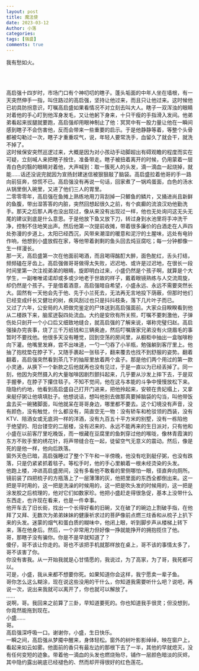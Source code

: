 ```yaml
---
layout: post
title: 魔法使
date: 2023-03-12
Author: 小落
categories: 
tags: [强盛]
comments: true
--- 
```

我有愁如火。
<!-- more -->
<br><br>

高启强十四岁时，市场门口有个神叨叨的瞎子。蓬头垢面的中年人坐在墙根，有一天突然伸手一指，叫住路过的高启强，坚持让他过来，而且只让他过来。这时候他已初具防拐意识，叮嘱高启盛如果看情况不对立刻去叫大人。瞎子一双浑浊的眼睛对着他的手心盯到他浑身发毛，又让他躬下身来，十只干瘦的手指滑入发间。他弟弟看起来拔腿就要跑，高启强却用眼神制止了他：冥冥中有一股力量让他在一瞬间感到瞎子不会伤害他，反而会带来一些重要的启示。于是他静静等着，等整个头骨都被勾勒过一次，瞎子才重重叹气，说，年轻人要常洗手，血留久了就会干，就洗不掉了。<br>
这时候保安突然巡逻过来，大概是因为对小孩动手动脚超出有碍观瞻的程度而实在可疑，立刻喊人来把瞎子按住，准备带走。瞎子被扭着离开的时候，仍用蒙着一层青白色的翳的眼睛对着他，大声喊到：取一簇死人的头发，滴一滴血一起烧掉，就能……话还没说完就因为宣扬封建迷信被狠狠敲了脑袋。高启盛拉着他哥的手一路向前狂奔，惊慌不已。高启强没有再说一句话，回家煮了一锅鸡蛋面，白色的汤水从锅里倒入碗里，又进了他们三人的胃里。<br>
二零零零年，高启强在鱼摊上熟练地用刀背刮掉一只鲫鱼的鳞片，又捅进尚且新鲜的鱼腹，带出湿答答的内脏，突然回想起很久之前，有个疯癫的流浪汉劝他勤洗手。那天之后那人再也没出现过，像从来没有出现过一样，他也无处询问这无头无尾的建议到底是什么意思。于是他放下鱼又放下刀，转过身到水池里将手冲洗干净，控制不住地笑出声。然后他第一次提前收摊，带着很多廉价的白酒走在人声四处弥漫的步道上。太阳已经西沉，风带来潮湿的暖意和泥泞的土腥味，远处有电铃作响，他想到小盛放假在家，等他带着剥剩的鱼头回去炖豆腐吃；每一分钟都像一生一样漫长。<br>
那一天，高启盛第一次在他面前喝酒，而且喝得酩酊大醉，面色酡红，舌头打结，频频磕在牙齿上。高启强做哥哥做得太失败，迟迟地、或许是过迟地，在很长一段时间里第一次注视弟弟的眼睛，旋即明白过来，小盛仍然是个孩子啊，就算是个大学生，一副唯唯诺诺却或多或少地老于世故的样子，戴着眼镜熟练与人交流周旋，却仍然是个孩子。于是借着酒意，高启强暗自希望，小盛永远、永远不需要突然长大。固然有一天他会先于他、先于小兰死去，无法再无言地投下荫蔽，但那时他们已经变成纤长又健壮的树，疾风刮过也只是抖抖枝条，落下几片叶子而已。<br>
又过了六年，公安局的人把做完鉴定的尸体送到高启强面前。大家众目睽睽看到他从二楼跌下来，脑浆迸裂四处流血。大约是安欣有所关照，叮嘱不要刺激他，子弹伤处只剖开一个小口后又细致地缝合，就高启强的了解来说，堪称完璧归赵。高启强操办完丧事，烧了三千万纸钱和三辆奥迪，然后叮嘱唐家兄弟没有火烧眉毛的事暂时不要找他。他很多天没有睡觉，回到空荡的房间里，从橱柜中抽出一盒咖啡粉向下灌。他嘴里发麻，尝不出味道，一勺一勺吞了小半瓶，勉强躺到客厅里上。他抽了抱枕垫在脖子下，又随手裹起一张毯子，翻来覆去也找不到舒服的姿势。翻着翻着，高启强突然看到茶几下的抽屉里放着两个盒子。那是他们两个用过的第一款小灵通，从换下一个新款之后他就再也没有见过，于是一直以为已经丢掉了。同一刻，他因为突然摄入的大量咖啡因剧烈颤抖起来，几乎要从沙发上摔下去，于是双手握拳，在脖子下攥住毯子。不知不觉间，他在这与本能的斗争中慢慢放松下来。<br>
隐隐约约地，他看到高启盛自己打开门进来，把他拎起来，安顿在贵妃榻上，又拿来艇仔粥让他填填肚子。他想说话，想叫他别去做那真要掉脑袋的勾当，叫他带饭盒去买一碗猪脚面，叫他就呆在哥哥身边，哪里都不要去。这个幻境没有声音，没有颜色，没有触觉，什么都没有，简直空无一物：没有轿车和枪驳领的西装，没有KTV、陪酒女或无底洞一样的洋酒，没有九百五十平方米的别墅，没有一栋陷他于绝望的、阳台镂空的二层楼，没有迟来的、永远不能再来的生日派对，只有他和小盛在以前客厅里吃晚饭，而一根藏在豆腐里的鱼刺穿过他的喉咙，像林青霞演的东方不败手里的绣花针，将声带缝合在一起，徒留空气无意义的震动。然后，像是死的是他一样，他向后跌落。<br>
窗外天色已暗，高启强睡过了整个下午和一半傍晚，他没有吃到艇仔粥，也没有跌落，只是仍紧紧抓着毯子。等松手时，他的手心里躺着一根未经烫染的头发。<br>
他跑上楼，冲进高启盛房间，没有多看他不敢看的里侧哪怕一眼，径直奔向厕所。镜前装了四把梳子的方瓶落上了一层薄薄的灰，他把里面的东西全都倒出来。这一把是平时用的，这一把是洗澡的时候用的，这一把是吹头发的时候用的，这一把是涂发胶之后梳理的，他对它们如数家珍。他把小盛赶走得很急促，基本上没带什么东西走，也许现在看来，也是一件幸事。<br>
他开车去了旧长街，找出一个长得好看的旧碗，又在破了的碗边上割破手指，在他拜了又拜、无数次为弟弟妹妹的健康祈求过的菩萨像前点燃三炷香和从梳子上扒下来的头发。迷蒙的烟气和蛋白质的糊味中，他闭上眼，听到脚步声从楼梯上转下来，落在他身后。然后，一个非常用力但好像一挣就能挣开的拥抱揽住了他。<br>
哥，那瞎子没有骗你。你是不是早就知道了？<br>
傻仔，哥不该让你走的。哥也不该把手机就那样放在桌上，哥不该的事情太多了，哥不该害了你。<br>
你没有害我。从一开始我就是心甘情愿的，我说过，为了高家，为了哥，我死都可以。<br>
可是，小盛，我从来都不想要你死。如果知道你会这样，我宁愿卖一辈子鱼。<br>
哥你怎么这么糊涂，现在说这些没用的干什么，你知道我需要听什么吧？说吧，再说一次，说出来我就可以离开了，你也就可以解放了。<br>
……<br>
说啊，哥。我回来之前算了三卦，早知道要死的。你也知道我手很灵；但没想到，你竟然能拖到现在。<br>
小盛……<br>
哥。<br>
高启强深呼吸一口。谢谢你，小盛，生日快乐。<br>
一瞬之间，高启强从梦魇中醒来，身体轻松。窗外的树叶影影绰绰，映在窗户上，看起来如云如雾。他面前的香只有最左边的那根下去了一半，其他的早就熄灭，没有任何变短的迹象。带着他一滴血的头发也燃烧殆尽，铺作一层颜色暗淡的灰烬，其中隐约露出碗底已经褪色的、然而却开得很好的红色莲花。
